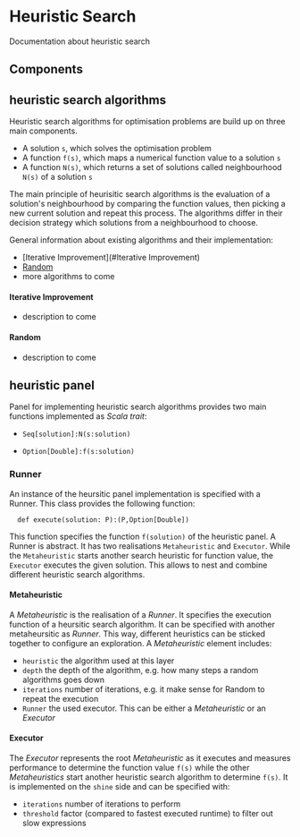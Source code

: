 # Heuristic Search
Documentation about heuristic search 

## Components

## heuristic search algorithms
Heuristic search algorithms for optimisation problems are build up on three main components. 
- A solution `s`, which solves the optimisation problem
- A function `f(s)`, which maps a numerical function value to a solution `s`
- A function `N(s)`, which returns a set of solutions called neighbourhood `N(s)` of a solution `s`

The main principle of heurisitic search algorithms is the evaluation of a solution's neighbourhood by comparing the 
function values, then picking a new current solution and repeat this process. 
The algorithms differ in their decision 
strategy which solutions from a neighbourhood to choose. 

General information about existing algorithms and their implementation:
- [Iterative Improvement](#Iterative Improvement)
- [Random](#Random)
- more algorithms to come 

#### Iterative Improvement
- description to come 

#### Random 
- description to come 

## heuristic panel
Panel for implementing heuristic search algorithms provides two main functions implemented as *Scala trait*:

- `Seq[solution]:N(s:solution)` 

- `Option[Double]:f(s:solution)`

### Runner
An instance of the heursitic panel implementation is specified with a Runner. This class provides the following function:
```
  def execute(solution: P):(P,Option[Double])
```
This function specifies the function `f(solution)` of the heuristic panel.
A Runner is abstract. It has two realisations `Metaheuristic` and `Executor`. While the 
`Metaheuristic` starts another search heuristic for function value, the `Executor` executes the given solution. This 
allows to nest and combine different heuristic search algorithms.
    
#### Metaheuristic
A *Metaheuristic* is the realisation of a *Runner*. It specifies the execution function of a heursitic search algorithm.
It can be specified with another metaheursitic as *Runner*.
This way, different heuristics can be sticked together to configure an exploration. 
A *Metaheuristic* element includes: 
 - `heuristic` the algorithm used at this layer 
 - `depth` the depth of the algorithm, e.g. how many steps a random algorithms goes down
 - `iterations` number of iterations, e.g. it make sense for Random to repeat the execution
 - `Runner` the used executor. This can be either a *Metaheuristic* or an *Executor*

#### Executor
The *Executor* represents the root *Metaheuristic* as it executes and measures performance to determine the function value `f(s)` while the other *Metaheuristics* start another heuristic search algorithm to determine `f(s)`. 
It is implemented on the `shine` side and can be specified with: 
- `iterations` number of iterations to perform
- `threshold` factor (compared to fastest executed runtime) to filter out slow expressions 



